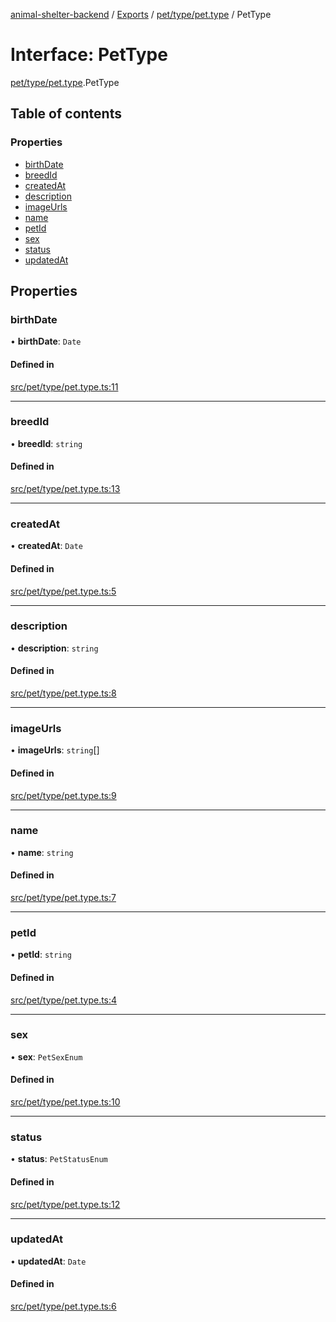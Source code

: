 [animal-shelter-backend](../README.md) / [Exports](../modules.md) / [pet/type/pet.type](../modules/pet_type_pet_type.md) / PetType

# Interface: PetType

[pet/type/pet.type](../modules/pet_type_pet_type.md).PetType

## Table of contents

### Properties

- [birthDate](pet_type_pet_type.PetType.md#birthdate)
- [breedId](pet_type_pet_type.PetType.md#breedid)
- [createdAt](pet_type_pet_type.PetType.md#createdat)
- [description](pet_type_pet_type.PetType.md#description)
- [imageUrls](pet_type_pet_type.PetType.md#imageurls)
- [name](pet_type_pet_type.PetType.md#name)
- [petId](pet_type_pet_type.PetType.md#petid)
- [sex](pet_type_pet_type.PetType.md#sex)
- [status](pet_type_pet_type.PetType.md#status)
- [updatedAt](pet_type_pet_type.PetType.md#updatedat)

## Properties

### birthDate

• **birthDate**: `Date`

#### Defined in

[src/pet/type/pet.type.ts:11](https://github.com/B4LiN7/animal-shelter-backend/blob/5a6ce9f/src/pet/type/pet.type.ts#L11)

___

### breedId

• **breedId**: `string`

#### Defined in

[src/pet/type/pet.type.ts:13](https://github.com/B4LiN7/animal-shelter-backend/blob/5a6ce9f/src/pet/type/pet.type.ts#L13)

___

### createdAt

• **createdAt**: `Date`

#### Defined in

[src/pet/type/pet.type.ts:5](https://github.com/B4LiN7/animal-shelter-backend/blob/5a6ce9f/src/pet/type/pet.type.ts#L5)

___

### description

• **description**: `string`

#### Defined in

[src/pet/type/pet.type.ts:8](https://github.com/B4LiN7/animal-shelter-backend/blob/5a6ce9f/src/pet/type/pet.type.ts#L8)

___

### imageUrls

• **imageUrls**: `string`[]

#### Defined in

[src/pet/type/pet.type.ts:9](https://github.com/B4LiN7/animal-shelter-backend/blob/5a6ce9f/src/pet/type/pet.type.ts#L9)

___

### name

• **name**: `string`

#### Defined in

[src/pet/type/pet.type.ts:7](https://github.com/B4LiN7/animal-shelter-backend/blob/5a6ce9f/src/pet/type/pet.type.ts#L7)

___

### petId

• **petId**: `string`

#### Defined in

[src/pet/type/pet.type.ts:4](https://github.com/B4LiN7/animal-shelter-backend/blob/5a6ce9f/src/pet/type/pet.type.ts#L4)

___

### sex

• **sex**: `PetSexEnum`

#### Defined in

[src/pet/type/pet.type.ts:10](https://github.com/B4LiN7/animal-shelter-backend/blob/5a6ce9f/src/pet/type/pet.type.ts#L10)

___

### status

• **status**: `PetStatusEnum`

#### Defined in

[src/pet/type/pet.type.ts:12](https://github.com/B4LiN7/animal-shelter-backend/blob/5a6ce9f/src/pet/type/pet.type.ts#L12)

___

### updatedAt

• **updatedAt**: `Date`

#### Defined in

[src/pet/type/pet.type.ts:6](https://github.com/B4LiN7/animal-shelter-backend/blob/5a6ce9f/src/pet/type/pet.type.ts#L6)
